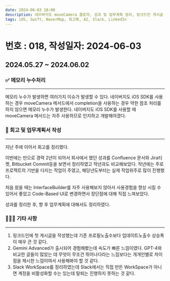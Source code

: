 ```yaml
---
date: 2024-06-03 18:00
description: 네이버지도 moveCamera 클로저, 성과 및 업무계획 정리, 링크드인 게시글 작성, Gemini Advanced 사용 경험, Slack WorkSpace 계정 비활성화
tags: iOS, Swift, NaverMap, 회고록, AI, Slack, LinkedIn
---
```

# 번호 : 018, 작성일자: 2024-06-03

## 2024.05.27 ~ 2024.06.02
### ✅ 메모리 누수처리
---

메모리 누수가 발생하면 여러가지 이슈가 발생할 수 있다.
네이버지도 iOS SDK를 사용하는 경우 moveCamera 메서드에서 completion을 사용하는 경우 약한 참조 처리를 하지 않으면 메모리 누수가 발생한다.
네이버지도 iOS SDK를 사용할 때 moveCamera 메서드는 자주 사용하므로 인지하고 개발해야겠다.

### 🌈 회고 및 업무계획서 작성
---

지난 주에 이어서 회고를 정리했다. 

이번에는 만으로 경력 2년이 되어서 회사에서 했던 성과를 Confluence 문서와 Jira티켓, Bitbucket Commit등을 보면서 정리하였고 작년과도 비교해보았다. 작년에는 주로 프로젝트의 기반을 다지는 작업이 주였고, 해당년도부터는 실제 작업위주로 많이 진행했다.

처음 왔을 때는 InterfaceBuilder를 자주 사용해보지 않아서 사용경험을 향상 시킬 수 있어서 좋았고 Code-Based UI로 변경하면서 장단점에 대해 직접 느껴보았다.

성과를 정리한 후, 향 후 업무계획에 대해서도 정리하였다.

### 🙋🏻‍♂️ 기타 사항
---

1. 링크드인에 첫 게시글을 작성했는데 기존 프로필노출수보다 업데이트노출수 상승폭이 매우 큰 것 같다.
2. Gemini Advanced가 출시되어 경험해봤는데 속도가 빠른 느낌이였다. GPT-4와 비교한 글들이 많았는 데 무엇이 무조건 뛰어나다라는 느낌보다는 개개인별로 차이점을 제시한 느낌이여서 사용해봐야 할 것 같다.
3. Slack WorkSpace를 정리하였는데 Slack에서는 직접 만든 WorkSpace가 아니면 계정을 비활성화할 수는 있는데 탈퇴는 진행하지 못하는 것 같다.
